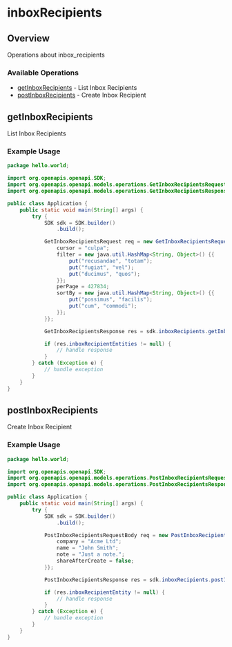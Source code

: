 # inboxRecipients

## Overview

Operations about inbox_recipients

### Available Operations

* [getInboxRecipients](#getinboxrecipients) - List Inbox Recipients
* [postInboxRecipients](#postinboxrecipients) - Create Inbox Recipient

## getInboxRecipients

List Inbox Recipients

### Example Usage

```java
package hello.world;

import org.openapis.openapi.SDK;
import org.openapis.openapi.models.operations.GetInboxRecipientsRequest;
import org.openapis.openapi.models.operations.GetInboxRecipientsResponse;

public class Application {
    public static void main(String[] args) {
        try {
            SDK sdk = SDK.builder()
                .build();

            GetInboxRecipientsRequest req = new GetInboxRecipientsRequest(246063) {{
                cursor = "culpa";
                filter = new java.util.HashMap<String, Object>() {{
                    put("recusandae", "totam");
                    put("fugiat", "vel");
                    put("ducimus", "quos");
                }};
                perPage = 427834;
                sortBy = new java.util.HashMap<String, Object>() {{
                    put("possimus", "facilis");
                    put("cum", "commodi");
                }};
            }};            

            GetInboxRecipientsResponse res = sdk.inboxRecipients.getInboxRecipients(req);

            if (res.inboxRecipientEntities != null) {
                // handle response
            }
        } catch (Exception e) {
            // handle exception
        }
    }
}
```

## postInboxRecipients

Create Inbox Recipient

### Example Usage

```java
package hello.world;

import org.openapis.openapi.SDK;
import org.openapis.openapi.models.operations.PostInboxRecipientsRequestBody;
import org.openapis.openapi.models.operations.PostInboxRecipientsResponse;

public class Application {
    public static void main(String[] args) {
        try {
            SDK sdk = SDK.builder()
                .build();

            PostInboxRecipientsRequestBody req = new PostInboxRecipientsRequestBody(447144, "johndoe@gmail.com") {{
                company = "Acme Ltd";
                name = "John Smith";
                note = "Just a note.";
                shareAfterCreate = false;
            }};            

            PostInboxRecipientsResponse res = sdk.inboxRecipients.postInboxRecipients(req);

            if (res.inboxRecipientEntity != null) {
                // handle response
            }
        } catch (Exception e) {
            // handle exception
        }
    }
}
```
